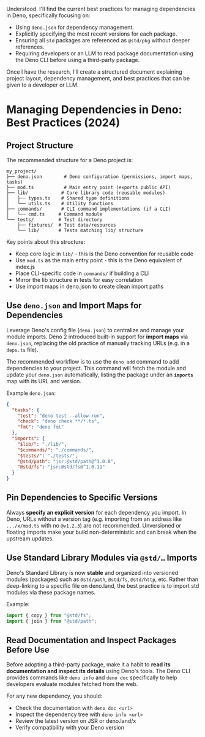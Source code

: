 Understood. I'll find the current best practices for managing dependencies in Deno, specifically focusing on:
- Using `deno.json` for dependency management.
- Explicitly specifying the most recent versions for each package.
- Ensuring all `std` packages are referenced as `@std/pkg` without deeper references.
- Requiring developers or an LLM to read package documentation using the Deno CLI before using a third-party package.

Once I have the research, I'll create a structured document explaining project layout, dependency management, and best practices that can be given to a developer or LLM.

# Managing Dependencies in Deno: Best Practices (2024)

## Project Structure
The recommended structure for a Deno project is:

```
my_project/
├── deno.json        # Deno configuration (permissions, import maps, tasks)
├── mod.ts           # Main entry point (exports public API)
├── lib/            # Core library code (reusable modules)
│   ├── types.ts    # Shared type definitions
│   └── utils.ts    # Utility functions
├── commands/       # CLI command implementations (if a CLI)
│   └── cmd.ts     # Command module
└── tests/         # Test directory
    ├── fixtures/  # Test data/resources
    └── lib/       # Tests matching lib/ structure
```

Key points about this structure:
- Keep core logic in `lib/` - this is the Deno convention for reusable code
- Use `mod.ts` as the main entry point - this is the Deno equivalent of index.js
- Place CLI-specific code in `commands/` if building a CLI
- Mirror the lib structure in tests for easy correlation
- Use import maps in deno.json to create clean import paths

## Use `deno.json` and Import Maps for Dependencies  
Leverage Deno's config file (`deno.json`) to centralize and manage your module imports. Deno 2 introduced built-in support for **import maps** via `deno.json`, replacing the old practice of manually tracking URLs (e.g. in a `deps.ts` file).

The recommended workflow is to use the `deno add` command to add dependencies to your project. This command will fetch the module and update your `deno.json` automatically, listing the package under an **`imports`** map with its URL and version.

Example `deno.json`:
```json
{
  "tasks": {
    "test": "deno test --allow-run",
    "check": "deno check **/*.ts",
    "fmt": "deno fmt"
  },
  "imports": {
    "$lib/": "./lib/",
    "$commands/": "./commands/",
    "$tests/": "./tests/",
    "@std/path": "jsr:@std/path@^1.0.8",
    "@std/fs": "jsr:@std/fs@^1.0.11"
  }
}
```

## Pin Dependencies to Specific Versions  
Always **specify an explicit version** for each dependency you import. In Deno, URLs without a version tag (e.g. importing from an address like `.../x/mod.ts` with no `@v1.2.3`) are not recommended. Unversioned or floating imports make your build non-deterministic and can break when the upstream updates.

## Use Standard Library Modules via `@std/…` Imports  
Deno's Standard Library is now **stable** and organized into versioned modules (packages) such as `@std/path`, `@std/fs`, `@std/http`, etc. Rather than deep-linking to a specific file on deno.land, the best practice is to import std modules via these package names.

Example:
```ts
import { copy } from "@std/fs";
import { join } from "@std/path";
```

## Read Documentation and Inspect Packages Before Use  
Before adopting a third-party package, make it a habit to **read its documentation and inspect its details** using Deno's tools. The Deno CLI provides commands like `deno info` and `deno doc` specifically to help developers evaluate modules fetched from the web.

For any new dependency, you should:
- Check the documentation with `deno doc <url>`
- Inspect the dependency tree with `deno info <url>`
- Review the latest version on JSR or deno.land/x
- Verify compatibility with your Deno version

